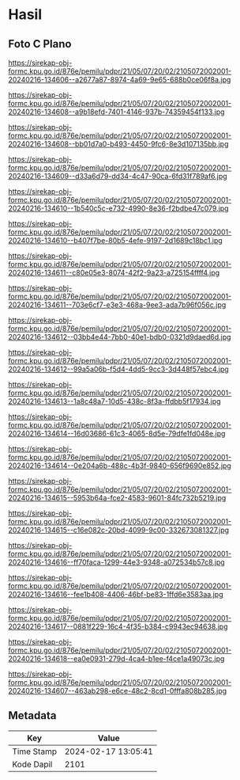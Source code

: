 # Hasil

## Foto C Plano

https://sirekap-obj-formc.kpu.go.id/876e/pemilu/pdpr/21/05/07/20/02/2105072002001-20240216-134606--a2677a87-8974-4a69-9e65-688b0ce06f8a.jpg

https://sirekap-obj-formc.kpu.go.id/876e/pemilu/pdpr/21/05/07/20/02/2105072002001-20240216-134608--a9b18efd-7401-4146-937b-74359454f133.jpg

https://sirekap-obj-formc.kpu.go.id/876e/pemilu/pdpr/21/05/07/20/02/2105072002001-20240216-134608--bb01d7a0-b493-4450-9fc6-8e3d107135bb.jpg

https://sirekap-obj-formc.kpu.go.id/876e/pemilu/pdpr/21/05/07/20/02/2105072002001-20240216-134609--d33a6d79-dd34-4c47-90ca-6fd31f789af6.jpg

https://sirekap-obj-formc.kpu.go.id/876e/pemilu/pdpr/21/05/07/20/02/2105072002001-20240216-134610--1b540c5c-e732-4990-8e36-f2bdbe47c079.jpg

https://sirekap-obj-formc.kpu.go.id/876e/pemilu/pdpr/21/05/07/20/02/2105072002001-20240216-134610--b407f7be-80b5-4efe-9197-2d1689c18bc1.jpg

https://sirekap-obj-formc.kpu.go.id/876e/pemilu/pdpr/21/05/07/20/02/2105072002001-20240216-134611--c80e05e3-8074-42f2-9a23-a725154ffff4.jpg

https://sirekap-obj-formc.kpu.go.id/876e/pemilu/pdpr/21/05/07/20/02/2105072002001-20240216-134611--703e6cf7-e3e3-468a-9ee3-ada7b96f056c.jpg

https://sirekap-obj-formc.kpu.go.id/876e/pemilu/pdpr/21/05/07/20/02/2105072002001-20240216-134612--03bb4e44-7bb0-40e1-bdb0-0321d9daed6d.jpg

https://sirekap-obj-formc.kpu.go.id/876e/pemilu/pdpr/21/05/07/20/02/2105072002001-20240216-134612--99a5a06b-f5d4-4dd5-9cc3-3d448f57ebc4.jpg

https://sirekap-obj-formc.kpu.go.id/876e/pemilu/pdpr/21/05/07/20/02/2105072002001-20240216-134613--1a8c48a7-10d5-438c-8f3a-ffdbb5f17934.jpg

https://sirekap-obj-formc.kpu.go.id/876e/pemilu/pdpr/21/05/07/20/02/2105072002001-20240216-134614--16d03686-61c3-4065-8d5e-79dfe1fd048e.jpg

https://sirekap-obj-formc.kpu.go.id/876e/pemilu/pdpr/21/05/07/20/02/2105072002001-20240216-134614--0e204a6b-488c-4b3f-9840-656f9690e852.jpg

https://sirekap-obj-formc.kpu.go.id/876e/pemilu/pdpr/21/05/07/20/02/2105072002001-20240216-134615--5953b64a-fce2-4583-9601-84fc732b5219.jpg

https://sirekap-obj-formc.kpu.go.id/876e/pemilu/pdpr/21/05/07/20/02/2105072002001-20240216-134615--c16e082c-20bd-4099-9c00-332673081327.jpg

https://sirekap-obj-formc.kpu.go.id/876e/pemilu/pdpr/21/05/07/20/02/2105072002001-20240216-134616--ff70faca-1299-44e3-9348-a072534b57c8.jpg

https://sirekap-obj-formc.kpu.go.id/876e/pemilu/pdpr/21/05/07/20/02/2105072002001-20240216-134616--fee1b408-4406-46bf-be83-1ffd6e3583aa.jpg

https://sirekap-obj-formc.kpu.go.id/876e/pemilu/pdpr/21/05/07/20/02/2105072002001-20240216-134617--0881f229-16c4-4f35-b384-c9943ec94638.jpg

https://sirekap-obj-formc.kpu.go.id/876e/pemilu/pdpr/21/05/07/20/02/2105072002001-20240216-134618--ea0e0931-279d-4ca4-b1ee-f4ce1a49073c.jpg

https://sirekap-obj-formc.kpu.go.id/876e/pemilu/pdpr/21/05/07/20/02/2105072002001-20240216-134607--463ab298-e6ce-48c2-8cd1-0fffa808b285.jpg


## Metadata

| Key        | Value               |
| ---------- | ------------------- |
| Time Stamp | 2024-02-17 13:05:41 |
| Kode Dapil | 2101                |



